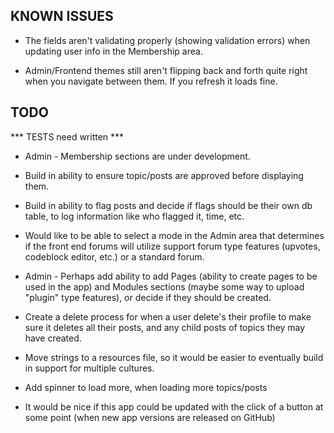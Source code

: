 ## KNOWN ISSUES

* The fields aren't validating properly (showing validation errors) when updating user info in the Membership area.

* Admin/Frontend themes still aren't flipping back and forth quite right when you navigate between them. If 
	you refresh it loads fine.

## TODO

*** TESTS need written ***

* Admin - Membership sections are under development.

* Build in ability to ensure topic/posts are approved before displaying them.

* Build in ability to flag posts and decide if flags should be their own db table, to log information like who flagged it, time, etc.

* Would like to be able to select a mode in the Admin area that determines if the front end forums will utilize support 
	forum type features (upvotes, codeblock editor, etc.) or a standard forum.

* Admin - Perhaps add ability to add Pages (ability to create pages to be used in the app) and Modules sections 
	(maybe some way to upload "plugin" type features), or decide if they should be created.

* Create a delete process for when a user delete's their profile to make sure it deletes all their posts, and any 
	child posts of topics they may have created.

* Move strings to a resources file, so it would be easier to eventually build in support for multiple cultures.

* Add spinner to load more, when loading more topics/posts

* It would be nice if this app could be updated with the click of a button at some point (when new app versions are 
	released on GitHub)